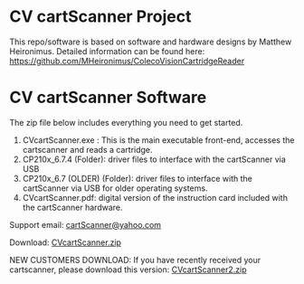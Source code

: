 # CV cartScanner Project
This repo/software is based on software and hardware designs by Matthew Heironimus.  Detailed information can be found
here: https://github.com/MHeironimus/ColecoVisionCartridgeReader


# CV cartScanner Software
The zip file below includes everything you need to get started.

1.  CVcartScanner.exe : This is the main executable front-end, accesses the cartscanner and reads a cartridge.
2.  CP210x_6.7.4 (Folder): driver files to interface with the cartScanner via USB
3.  CP210x_6.7 (OLDER) (Folder): driver files to interface with the cartScanner via USB for older operating systems.
4.  CVcartScanner.pdf: digital version of the instruction card included with the cartScanner hardware.

Support email: cartScanner@yahoo.com

Download: [CVcartScanner.zip](https://github.com/CVcartScanner/ScannerSoftware/raw/main/CVcartScanner.zip)

NEW CUSTOMERS DOWNLOAD: If you have recently received your cartscanner, please download this version: [CVcartScanner2.zip](https://github.com/CVcartScanner/ScannerSoftware/raw/main/CVcartScanner2.zip)

